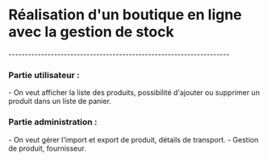 
<h1>Réalisation d'un boutique en ligne avec la gestion de stock</h1>
--------------------------------------------------------------------

<h3> Partie utilisateur : </h3> 
        - On veut afficher la liste des produits, possibilité d'ajouter ou supprimer un produit dans un liste de panier.
<h3> Partie administration : </h3>
        - On veut gérer l'import et export de produit, détails de transport.
        - Gestion de produit, fournisseur.


